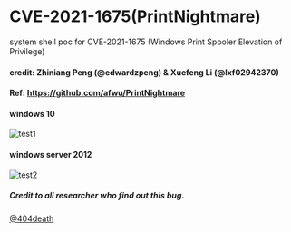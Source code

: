 # CVE-2021-1675(PrintNightmare)
system shell poc for CVE-2021-1675 (Windows Print Spooler Elevation of Privilege)

#### credit: Zhiniang Peng (@edwardzpeng) & Xuefeng Li (@lxf02942370)

#### Ref: https://github.com/afwu/PrintNightmare

#### windows 10

![test1](https://github.com/sailay1996/PrintNightmare-LPE/blob/main/img/win10PN.jpg)

#### windows server 2012

![test2](https://github.com/sailay1996/PrintNightmare-LPE/blob/main/img/win2012PN.jpg)

##### Credit to all researcher who find out this bug.


[@404death](https://twitter.com/404death)

